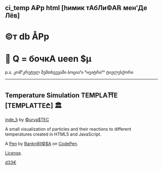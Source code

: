 ## ci_temp A₽p html [hимик тАбЛи©А℞ мен'Де Лёв]
# ©т db ÅPp
# 🌯 Q = бочкА ueen $µ 

p.s. კომჼკრეტულ შემთხვევაში ბოციაჼი ²нეიტრიჼ° ტიელესქორი


----------------------
Temperature Simulation TEMPLA⛩E [TEMPLATTE₾] 🏛 
----------------------
[inde_ხ](https://barionleg.github.io/queensu/ctappindex.html) by [©urva$TEC](https://github.com/barionleg/CurvasTES/blob/master/index.html)

A small visualization of particles and their reactions to different temperatures created in HTML5 and JavaScript.

A [Pen](https://codepen.io/barionleg/pen/ExrBmBg) by [Bankn8II©$A](https://codepen.io/barionleg) on [CodePen](https://codepen.io).

[License](https://codepen.io/license/pen/ExrBmBg).

[d3Э€ ](https://aibolem.github.io/periodic-table-1/)
